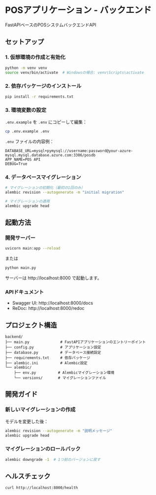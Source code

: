 # POSアプリケーション - バックエンド

FastAPIベースのPOSシステムバックエンドAPI

## セットアップ

### 1. 仮想環境の作成と有効化

```bash
python -m venv venv
source venv/bin/activate  # Windowsの場合: venv\Scripts\activate
```

### 2. 依存パッケージのインストール

```bash
pip install -r requirements.txt
```

### 3. 環境変数の設定

`.env.example` を `.env` にコピーして編集：

```bash
cp .env.example .env
```

`.env` ファイルの内容例：

```
DATABASE_URL=mysql+pymysql://username:password@your-azure-mysql.mysql.database.azure.com:3306/posdb
APP_NAME=POS API
DEBUG=True
```

### 4. データベースマイグレーション

```bash
# マイグレーションの初期化（最初の1回のみ）
alembic revision --autogenerate -m "initial migration"

# マイグレーションの適用
alembic upgrade head
```

## 起動方法

### 開発サーバー

```bash
uvicorn main:app --reload
```

または

```bash
python main.py
```

サーバーは http://localhost:8000 で起動します。

### APIドキュメント

- Swagger UI: http://localhost:8000/docs
- ReDoc: http://localhost:8000/redoc

## プロジェクト構造

```
backend/
├── main.py              # FastAPIアプリケーションのエントリーポイント
├── config.py            # アプリケーション設定
├── database.py          # データベース接続設定
├── requirements.txt     # 依存パッケージ
├── alembic.ini          # Alembic設定
└── alembic/
    ├── env.py          # Alembicマイグレーション環境
    └── versions/       # マイグレーションファイル
```

## 開発ガイド

### 新しいマイグレーションの作成

モデルを変更した後：

```bash
alembic revision --autogenerate -m "説明メッセージ"
alembic upgrade head
```

### マイグレーションのロールバック

```bash
alembic downgrade -1  # 1つ前のバージョンに戻す
```

## ヘルスチェック

```bash
curl http://localhost:8000/health
```

